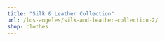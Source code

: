 ```yaml
---
title: "Silk & Leather Collection"
url: /los-angeles/silk-and-leather-collection-2/
shop: clothes
---
```

